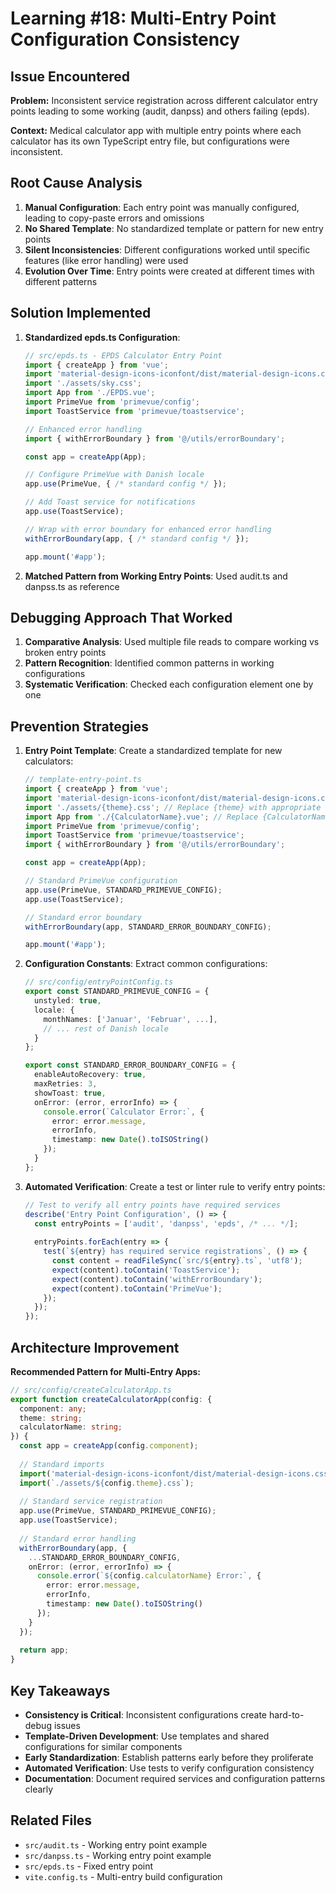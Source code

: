 # Learning #18: Multi-Entry Point Configuration Consistency

## Issue Encountered
**Problem:** Inconsistent service registration across different calculator entry points leading to some working (audit, danpss) and others failing (epds).

**Context:** Medical calculator app with multiple entry points where each calculator has its own TypeScript entry file, but configurations were inconsistent.

## Root Cause Analysis
1. **Manual Configuration**: Each entry point was manually configured, leading to copy-paste errors and omissions
2. **No Shared Template**: No standardized template or pattern for new entry points
3. **Silent Inconsistencies**: Different configurations worked until specific features (like error handling) were used
4. **Evolution Over Time**: Entry points were created at different times with different patterns

## Solution Implemented
1. **Standardized epds.ts Configuration**:
   ```typescript
   // src/epds.ts - EPDS Calculator Entry Point
   import { createApp } from 'vue';
   import 'material-design-icons-iconfont/dist/material-design-icons.css';
   import './assets/sky.css';
   import App from './EPDS.vue';
   import PrimeVue from 'primevue/config';
   import ToastService from 'primevue/toastservice';
   
   // Enhanced error handling
   import { withErrorBoundary } from '@/utils/errorBoundary';
   
   const app = createApp(App);
   
   // Configure PrimeVue with Danish locale
   app.use(PrimeVue, { /* standard config */ });
   
   // Add Toast service for notifications
   app.use(ToastService);
   
   // Wrap with error boundary for enhanced error handling
   withErrorBoundary(app, { /* standard config */ });
   
   app.mount('#app');
   ```

2. **Matched Pattern from Working Entry Points**: Used audit.ts and danpss.ts as reference

## Debugging Approach That Worked
1. **Comparative Analysis**: Used multiple file reads to compare working vs broken entry points
2. **Pattern Recognition**: Identified common patterns in working configurations
3. **Systematic Verification**: Checked each configuration element one by one

## Prevention Strategies
1. **Entry Point Template**: Create a standardized template for new calculators:
   ```typescript
   // template-entry-point.ts
   import { createApp } from 'vue';
   import 'material-design-icons-iconfont/dist/material-design-icons.css';
   import './assets/{theme}.css'; // Replace {theme} with appropriate theme
   import App from './{CalculatorName}.vue'; // Replace {CalculatorName}
   import PrimeVue from 'primevue/config';
   import ToastService from 'primevue/toastservice';
   import { withErrorBoundary } from '@/utils/errorBoundary';
   
   const app = createApp(App);
   
   // Standard PrimeVue configuration
   app.use(PrimeVue, STANDARD_PRIMEVUE_CONFIG);
   app.use(ToastService);
   
   // Standard error boundary
   withErrorBoundary(app, STANDARD_ERROR_BOUNDARY_CONFIG);
   
   app.mount('#app');
   ```

2. **Configuration Constants**: Extract common configurations:
   ```typescript
   // src/config/entryPointConfig.ts
   export const STANDARD_PRIMEVUE_CONFIG = {
     unstyled: true,
     locale: {
       monthNames: ['Januar', 'Februar', ...],
       // ... rest of Danish locale
     }
   };
   
   export const STANDARD_ERROR_BOUNDARY_CONFIG = {
     enableAutoRecovery: true,
     maxRetries: 3,
     showToast: true,
     onError: (error, errorInfo) => {
       console.error(`Calculator Error:`, {
         error: error.message,
         errorInfo,
         timestamp: new Date().toISOString()
       });
     }
   };
   ```

3. **Automated Verification**: Create a test or linter rule to verify entry points:
   ```typescript
   // Test to verify all entry points have required services
   describe('Entry Point Configuration', () => {
     const entryPoints = ['audit', 'danpss', 'epds', /* ... */];
     
     entryPoints.forEach(entry => {
       test(`${entry} has required service registrations`, () => {
         const content = readFileSync(`src/${entry}.ts`, 'utf8');
         expect(content).toContain('ToastService');
         expect(content).toContain('withErrorBoundary');
         expect(content).toContain('PrimeVue');
       });
     });
   });
   ```

## Architecture Improvement
**Recommended Pattern for Multi-Entry Apps:**
```typescript
// src/config/createCalculatorApp.ts
export function createCalculatorApp(config: {
  component: any;
  theme: string;
  calculatorName: string;
}) {
  const app = createApp(config.component);
  
  // Standard imports
  import('material-design-icons-iconfont/dist/material-design-icons.css');
  import(`./assets/${config.theme}.css`);
  
  // Standard service registration
  app.use(PrimeVue, STANDARD_PRIMEVUE_CONFIG);
  app.use(ToastService);
  
  // Standard error handling
  withErrorBoundary(app, {
    ...STANDARD_ERROR_BOUNDARY_CONFIG,
    onError: (error, errorInfo) => {
      console.error(`${config.calculatorName} Error:`, {
        error: error.message,
        errorInfo,
        timestamp: new Date().toISOString()
      });
    }
  });
  
  return app;
}
```

## Key Takeaways
- **Consistency is Critical**: Inconsistent configurations create hard-to-debug issues
- **Template-Driven Development**: Use templates and shared configurations for similar components
- **Early Standardization**: Establish patterns early before they proliferate
- **Automated Verification**: Use tests to verify configuration consistency
- **Documentation**: Document required services and configuration patterns clearly

## Related Files
- `src/audit.ts` - Working entry point example
- `src/danpss.ts` - Working entry point example  
- `src/epds.ts` - Fixed entry point
- `vite.config.ts` - Multi-entry build configuration